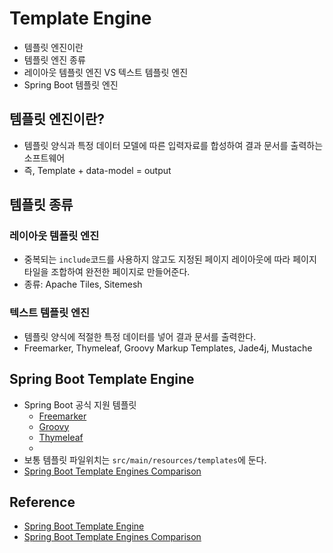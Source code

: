 # Template Engine 
- 템플릿 엔진이란 
- 템플릿 엔진 종류 
- 레이아웃 템플릿 엔진 VS 텍스트 템플릿 엔진 
- Spring Boot 템플릿 엔진 
 
## 템플릿 엔진이란? 
* 템플릿 양식과 특정 데이터 모델에 따른 입력자료를 합성하여 결과 문서를 출력하는 소프트웨어 
* 즉, Template + data-model = output 
## 템플릿 종류 
### 레이아웃 템플릿 엔진 
* 중복되는 `include`코드를 사용하지 않고도 지정된 페이지 레이아웃에 따라 페이지 타일을 조합하여 완전한 페이지로 만들어준다. 
* 종류:  Apache Tiles, Sitemesh 
### 텍스트 템플릿 엔진 
* 템플릿 양식에 적절한 특정 데이터를 넣어 결과 문서를 출력한다. 
* Freemarker, Thymeleaf, Groovy Markup Templates, Jade4j, Mustache 
 
## Spring Boot Template Engine 
* Spring Boot 공식 지원 템플릿 
    * [Freemarker](https://freemarker.apache.org/docs/) 
    * [Groovy](https://docs.groovy-lang.org/docs/next/html/documentation/template-engines.html#_the_markuptemplateengine) 
    * [Thymeleaf](https://www.thymeleaf.org/) 
    * [](https://mustache.github.io/) 
* 보통 템플릿 파일위치는 `src/main/resources/templates`에 둔다. 
* [Spring Boot Template Engines Comparison](https://springhow.com/spring-boot-template-engines-comparison/) 
 
## Reference 
* [Spring Boot Template Engine](https://docs.spring.io/spring-boot/docs/current/reference/htmlsingle/#boot-features-spring-mvc-template-engines) 
* [Spring Boot Template Engines Comparison](https://springhow.com/spring-boot-template-engines-comparison/)